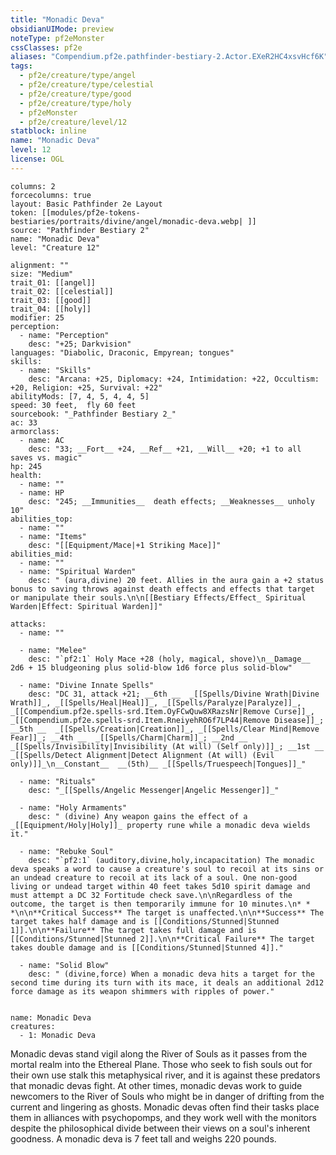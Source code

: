```yaml
---
title: "Monadic Deva"
obsidianUIMode: preview
noteType: pf2eMonster
cssClasses: pf2e
aliases: "Compendium.pf2e.pathfinder-bestiary-2.Actor.EXeR2HC4xsvHcf6K" 
tags:
  - pf2e/creature/type/angel
  - pf2e/creature/type/celestial
  - pf2e/creature/type/good
  - pf2e/creature/type/holy
  - pf2eMonster
  - pf2e/creature/level/12
statblock: inline
name: "Monadic Deva"
level: 12
license: OGL
---
```


```statblock
columns: 2
forcecolumns: true
layout: Basic Pathfinder 2e Layout
token: [[modules/pf2e-tokens-bestiaries/portraits/divine/angel/monadic-deva.webp| ]]
source: "Pathfinder Bestiary 2"
name: "Monadic Deva"
level: "Creature 12"

alignment: ""
size: "Medium"
trait_01: [[angel]]
trait_02: [[celestial]]
trait_03: [[good]]
trait_04: [[holy]]
modifier: 25
perception:
  - name: "Perception"
    desc: "+25; Darkvision"
languages: "Diabolic, Draconic, Empyrean; tongues"
skills:
  - name: "Skills"
    desc: "Arcana: +25, Diplomacy: +24, Intimidation: +22, Occultism: +20, Religion: +25, Survival: +22"
abilityMods: [7, 4, 5, 4, 4, 5]
speed: 30 feet,  fly 60 feet
sourcebook: "_Pathfinder Bestiary 2_"
ac: 33
armorclass:
  - name: AC
    desc: "33; __Fort__ +24, __Ref__ +21, __Will__ +20; +1 to all saves vs. magic"
hp: 245
health:
  - name: ""
  - name: HP
    desc: "245; __Immunities__  death effects; __Weaknesses__ unholy 10"
abilities_top:
  - name: ""
  - name: "Items"
    desc: "[[Equipment/Mace|+1 Striking Mace]]"
abilities_mid:
  - name: ""
  - name: "Spiritual Warden"
    desc: " (aura,divine) 20 feet. Allies in the aura gain a +2 status bonus to saving throws against death effects and effects that target or manipulate their souls.\n\n[[Bestiary Effects/Effect_ Spiritual Warden|Effect: Spiritual Warden]]"

attacks:
  - name: ""

  - name: "Melee"
    desc: "`pf2:1` Holy Mace +28 (holy, magical, shove)\n__Damage__  2d6 + 15 bludgeoning plus solid-blow 1d6 force plus solid-blow"

  - name: "Divine Innate Spells"
    desc: "DC 31, attack +21; __6th __  _[[Spells/Divine Wrath|Divine Wrath]]_, _[[Spells/Heal|Heal]]_, _[[Spells/Paralyze|Paralyze]]_, _[[Compendium.pf2e.spells-srd.Item.OyFCwQuw8XRazsNr|Remove Curse]]_, _[[Compendium.pf2e.spells-srd.Item.RneiyehRO6f7LP44|Remove Disease]]_; __5th __  _[[Spells/Creation|Creation]]_, _[[Spells/Clear Mind|Remove Fear]]_; __4th __  _[[Spells/Charm|Charm]]_; __2nd __  _[[Spells/Invisibility|Invisibility (At will) (Self only)]]_; __1st __  _[[Spells/Detect Alignment|Detect Alignment (At will) (Evil only)]]_\n__Constant__  __(5th)__ _[[Spells/Truespeech|Tongues]]_"

  - name: "Rituals"
    desc: "_[[Spells/Angelic Messenger|Angelic Messenger]]_"

  - name: "Holy Armaments"
    desc: " (divine) Any weapon gains the effect of a _[[Equipment/Holy|Holy]]_ property rune while a monadic deva wields it."

  - name: "Rebuke Soul"
    desc: "`pf2:1` (auditory,divine,holy,incapacitation) The monadic deva speaks a word to cause a creature's soul to recoil at its sins or an undead creature to recoil at its lack of a soul. One non-good living or undead target within 40 feet takes 5d10 spirit damage and must attempt a DC 32 Fortitude check save.\n\nRegardless of the outcome, the target is then temporarily immune for 10 minutes.\n* * *\n\n**Critical Success** The target is unaffected.\n\n**Success** The target takes half damage and is [[Conditions/Stunned|Stunned 1]].\n\n**Failure** The target takes full damage and is [[Conditions/Stunned|Stunned 2]].\n\n**Critical Failure** The target takes double damage and is [[Conditions/Stunned|Stunned 4]]."

  - name: "Solid Blow"
    desc: " (divine,force) When a monadic deva hits a target for the second time during its turn with its mace, it deals an additional 2d12 force damage as its weapon shimmers with ripples of power."
 
```

```encounter-table
name: Monadic Deva
creatures:
  - 1: Monadic Deva
```



Monadic devas stand vigil along the River of Souls as it passes from the mortal realm into the Ethereal Plane. Those who seek to fish souls out for their own use stalk this metaphysical river, and it is against these predators that monadic devas fight. At other times, monadic devas work to guide newcomers to the River of Souls who might be in danger of drifting from the current and lingering as ghosts. Monadic devas often find their tasks place them in alliances with psychopomps, and they work well with the monitors despite the philosophical divide between their views on a soul's inherent goodness. A monadic deva is 7 feet tall and weighs 220 pounds.
